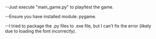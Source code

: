 --Just execute "main_game.py" to play/test the game.

--Ensure you have installed module: pygame.

--I tried to package the .py files to .exe file, but I can't fix the error (likely due to loading the font incorrectly). 
